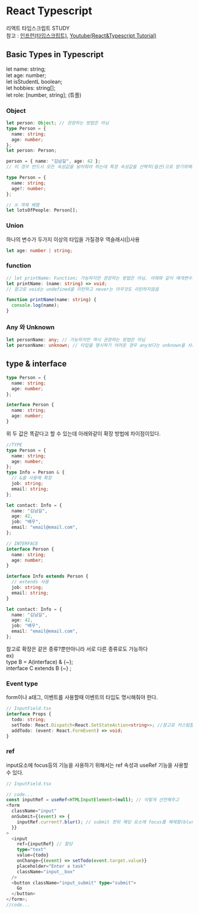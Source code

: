 # React Typescript

리액트 타입스크립트 STUDY\
참고 : [인프런(타입스크립트)](https://www.inflearn.com/course/react-with-typescript/dashboard), [Youtube(React&Typescript Tutorial)](https://www.youtube.com/watch?v=FJDVKeh7RJI&ab_channel=freeCodeCamp.org)

## Basic Types in Typescript

let name: string; \
let age: number; \
let isStudentL boolean;\
let hobbies: string[];\
let role: [number, string]; (튜플)

### Object

```typescript
let person: Object; // 권장하는 방법은 아님
type Person = {
  name: string;
  age: number;
};
let person: Person;

person = { name: "김남길", age: 42 };
// 이 경우 반드시 모든 속성값을 넣어줘야 하는데 특정 속성값을 선택적(옵션)으로 받기위해서 아래와 같이 물음표를 사용하면 된다

type Person = {
  name: string;
  age?: number;
};

// ※ 객체 배열
let lotsOfPeople: Person[];
```

### Union

하나의 변수가 두가지 이상의 타입을 가질경우 역슬래시(|)사용

```typescript
let age: number | string;
```

### function

```typescript
// let printName: Function; 가능하지만 권장하는 방법은 아님. 아래와 같이 매개변수와 리턴 값까지 써주는 것이 좋다.
let printName: (name: string) => void;
// 참고로 void는 undefined을 리턴하고 never는 아무것도 리턴하지않음

function printName(name: string) {
  console.log(name);
}
```

### Any 와 Unknown

```typescript
let personName: any; // 가능하지만 역시 권장하는 방법은 아님
let personName: unknown; // 타입을 명시하기 어려운 경우 any보다는 unknown을 사용하는 것이 낫다.
```

## type & interface

```typescript
type Person = {
  name: string;
  age: number;
};

interface Person {
  name: string;
  age: number;
}
```

위 두 값은 똑같다고 할 수 있는데 아래와같이 확장 방법에 차이점이있다.

```typescript
//TYPE
type Person = {
  name: string;
  age: number;
};
type Info = Person & {
  // &을 사용해 확장
  job: string;
  email: string;
};

let contact: Info = {
  name: "김남길",
  age: 42,
  job: "배우",
  email: "email@email.com",
};
```

```typescript
// INTERFACE
interface Person {
  name: string;
  age: number;
}

interface Info extends Person {
  // extends 사용
  job: string;
  email: string;
}

let contact: Info = {
  name: "김남길",
  age: 42,
  job: "배우",
  email: "email@email.com",
};
```

참고로 확장은 같은 종류?뿐만아니라 서로 다른 종류로도 가능하다\
ex) \
type B = A(interface) & {~};\
interface C extends B {~} ;

### Event type

form이나 a태그, 이벤트를 사용할때 이벤트의 타입도 명시해줘야 한다.

```typescript
// InputField.tsx
interface Props {
  todo: string;
  setTodo: React.Dispatch<React.SetStateAction<string>>; //참고로 커스텀함수의 경우 선언한 페이지( App.tsx)에서 함수에 마우스 오버시 해당 type이 나오니 복사해서 쓰면 된다
  addTodo: (event: React.FormEvent) => void;
}
```

### ref

input요소에 focus등의 기능을 사용하기 위해서는 ref 속성과 useRef 기능을 사용할 수 있다.

```typescript
// InputField.tsx

// code...
const inputRef = useRef<HTMLInputElement>(null); // 이렇게 선언해주고
<form
  className="input"
  onSubmit={(event) => {
    inputRef.current?.blur(); // submit 한뒤 해당 요소에 focus를 해제함(blur)
  }}
>
  <input
    ref={inputRef} // 할당
    type="text"
    value={todo}
    onChange={(event) => setTodo(event.target.value)}
    placeholder="Enter a task"
    className="input__box"
  />
  <button className="input_submit" type="submit">
    Go
  </button>
</form>;
//code...
```
